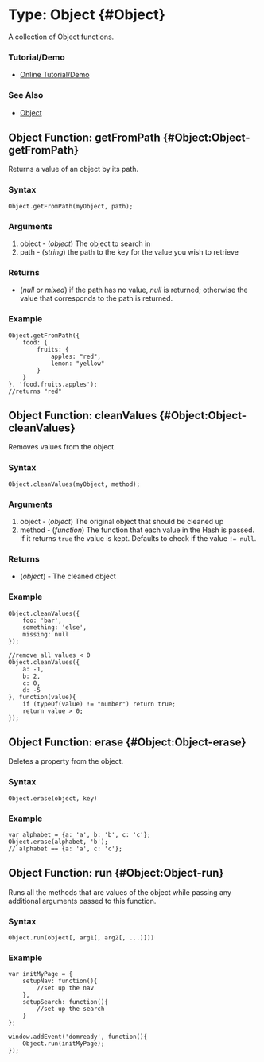 Type: Object {#Object}
======================

A collection of Object functions.

### Tutorial/Demo

* [Online Tutorial/Demo][]

[Online Tutorial/Demo]:http://www.clientcide.com/wiki/cnet-libraries/03-native/02-hash.extras


### See Also

- [Object][]


Object Function: getFromPath {#Object:Object-getFromPath}
-------------------------------------

Returns a value of an object by its path.

### Syntax

	Object.getFromPath(myObject, path);

### Arguments

1. object - (*object*) The object to search in
2. path - (*string*) the path to the key for the value you wish to retrieve

### Returns

* (*null* or *mixed*) if the path has no value, *null* is returned; otherwise the value that corresponds to the path is returned.

### Example

	Object.getFromPath({
		food: {
			fruits: {
				apples: "red",
				lemon: "yellow"
			}
		}
	}, 'food.fruits.apples');
	//returns "red"


Object Function: cleanValues {#Object:Object-cleanValues}
---------------------------------------------------------

Removes values from the object.

### Syntax

	Object.cleanValues(myObject, method);

### Arguments

1. object - (*object*) The original object that should be cleaned up
1. method - (*function*) The function that each value in the Hash is passed. If it returns `true` the value is kept. Defaults to check if the value `!= null`.

### Returns

* (*object*) - The cleaned object

### Example

	Object.cleanValues({
		foo: 'bar',
		something: 'else',
		missing: null
	});

	//remove all values < 0
	Object.cleanValues({
		a: -1,
		b: 2,
		c: 0,
		d: -5
	}, function(value){
		if (typeOf(value) != "number") return true;
		return value > 0;
	});

Object Function: erase {#Object:Object-erase}
-----------------------------------------

Deletes a property from the object.

### Syntax

	Object.erase(object, key)

### Example

	var alphabet = {a: 'a', b: 'b', c: 'c'};
	Object.erase(alphabet, 'b');
	// alphabet == {a: 'a', c: 'c'};

[Object]: /more/Types/Object

Object Function: run {#Object:Object-run}
-----------------------------------------

Runs all the methods that are values of the object while passing any additional arguments passed to this function.

### Syntax

	Object.run(object[, arg1[, arg2[, ...]]])

### Example

	var initMyPage = {
		setupNav: function(){
			//set up the nav
		},
		setupSearch: function(){
			//set up the search
		}
	};
	
	window.addEvent('domready', function(){
		Object.run(initMyPage);
	});

[Object]: /more/Types/Object
